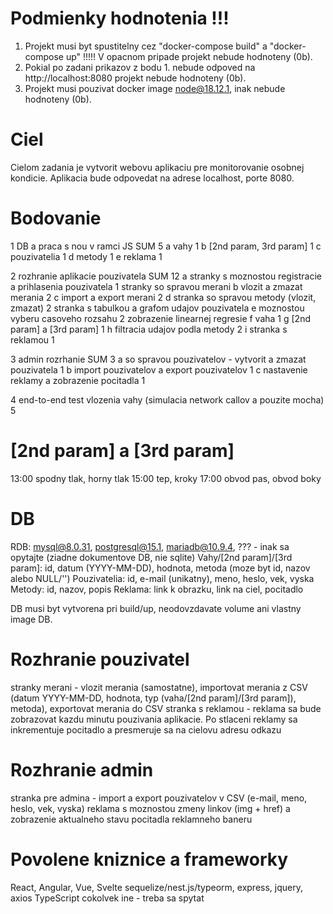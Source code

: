 # Podmienky hodnotenia !!!
1. Projekt musi byt spustitelny cez "docker-compose build" a "docker-compose up" !!!!! V opacnom pripade projekt nebude hodnoteny (0b).
2. Pokial po zadani prikazov z bodu 1. nebude odpoved na http://localhost:8080 projekt nebude hodnoteny (0b).
3. Projekt musi pouzivat docker image node@18.12.1, inak nebude hodnoteny (0b).

# Ciel
Cielom zadania je vytvorit webovu aplikaciu pre monitorovanie osobnej kondicie. Aplikacia bude odpovedat na adrese localhost, porte 8080.

# Bodovanie
1    DB a praca s nou v ramci JS SUM 5
a       vahy                         1
b       [2nd param, 3rd param]       1
c       pouzivatelia                 1
d       metody                       1
e       reklama                      1

2    rozhranie aplikacie pouzivatela                                           SUM 12
a       stranky s moznostou registracie a prihlasenia pouzivatela                   1
        stranky so spravou merani
b         vlozit a zmazat merania                                                   2
c         import a export merani                                                    2
d       stranka so spravou metody (vlozit, zmazat)                                  2
        stranka s tabulkou a grafom udajov pouzivatela
e         moznostou vyberu casoveho rozsahu                                         2
          zobrazenie linearnej regresie
f           vaha                                                                    1
g           [2nd param] a [3rd param]                                               1
h         filtracia udajov podla metody                                             2
i       stranka s reklamou                                                          1

3    admin rozrhanie                                        SUM 3
a       so spravou pouzivatelov - vytvorit a zmazat pouzivatela 1
b       import pouzivatelov a export pouzivatelov               1
c       nastavenie reklamy a zobrazenie pocitadla               1

4    end-to-end test vlozenia vahy (simulacia network callov a pouzite mocha) 5

# [2nd param] a [3rd param]
13:00 spodny tlak, horny tlak
15:00 tep, kroky
17:00 obvod pas, obvod boky

# DB
RDB: mysql@8.0.31, postgresql@15.1, mariadb@10.9.4, ??? - inak sa opytajte (ziadne dokumentove DB, nie sqlite)
Vahy/[2nd param]/[3rd param]: id, datum (YYYY-MM-DD), hodnota, metoda (moze byt id, nazov alebo NULL/'')
Pouzivatelia: id, e-mail (unikatny), meno, heslo, vek, vyska
Metody: id, nazov, popis
Reklama: link k obrazku, link na ciel, pocitadlo

DB musi byt vytvorena pri build/up, neodovzdavate volume ani vlastny image DB.

# Rozhranie pouzivatel
stranky merani - vlozit merania (samostatne), importovat merania z CSV (datum YYYY-MM-DD, hodnota, typ (vaha/[2nd param]/[3rd param]), metoda), exportovat merania do CSV
stranka s reklamou - reklama sa bude zobrazovat kazdu minutu pouzivania aplikacie. Po stlaceni reklamy sa inkrementuje pocitadlo a presmeruje sa na cielovu adresu odkazu

# Rozhranie admin
stranka pre admina - import a export pouzivatelov v CSV (e-mail, meno, heslo, vek, vyska) reklama s moznostou zmeny linkov (img + href) a zobrazenie aktualneho stavu pocitadla reklamneho baneru

# Povolene kniznice a frameworky
React, Angular, Vue, Svelte
sequelize/nest.js/typeorm, express, jquery, axios
TypeScript
cokolvek ine - treba sa spytat

